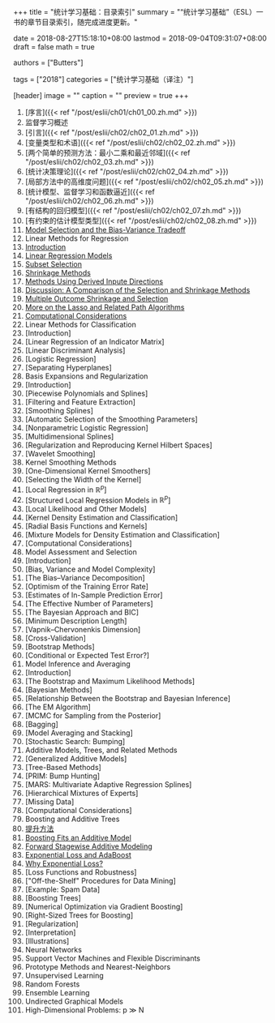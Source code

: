 +++
title = "统计学习基础：目录索引"
summary = "“统计学习基础”（ESL）一书的章节目录索引，随完成进度更新。"

date = 2018-08-27T15:18:10+08:00
lastmod = 2018-09-04T09:31:07+08:00
draft = false
math = true

authors = ["Butters"]

tags = ["2018"]
categories = ["统计学习基础（译注）"]

[header]
image = ""
caption = ""
preview = true
+++

1. [序言]({{< ref "/post/eslii/ch01/ch01_00.zh.md" >}})
2. 监督学习概述
  1. [引言]({{< ref "/post/eslii/ch02/ch02_01.zh.md" >}})
  2. [变量类型和术语]({{< ref "/post/eslii/ch02/ch02_02.zh.md" >}})
  3. [两个简单的预测方法：最小二乘和最近邻域]({{< ref "/post/eslii/ch02/ch02_03.zh.md" >}})
  4. [统计决策理论]({{< ref "/post/eslii/ch02/ch02_04.zh.md" >}})
  5. [局部方法中的高维度问题]({{< ref "/post/eslii/ch02/ch02_05.zh.md" >}})
  6. [统计模型、监督学习和函数逼近]({{< ref "/post/eslii/ch02/ch02_06.zh.md" >}})
  7. [有结构的回归模型]({{< ref "/post/eslii/ch02/ch02_07.zh.md" >}})
  8. [有约束的估计模型类型]({{< ref "/post/eslii/ch02/ch02_08.zh.md" >}})
  9.  [Model Selection and the Bias-Variance Tradeoff]()
3. Linear Methods for Regression
  1. [Introduction]()
  2. [Linear Regression Models]()
  3. [Subset Selection]()
  4. [Shrinkage Methods]()
  5. [Methods Using Derived Inpute Directions]()
  6. [Discussion: A Comparison of the Selection
and Shrinkage Methods]()
  7. [Multiple Outcome Shrinkage and Selection]()
  8. [More on the Lasso and Related Path Algorithms]()
  9. [Computational Considerations]()
4. Linear Methods for Classification
  1. [Introduction]
  2. [Linear Regression of an Indicator Matrix]
  3. [Linear Discriminant Analysis]
  4. [Logistic Regression]
  5. [Separating Hyperplanes]
5. Basis Expansions and Regularization
  1. [Introduction]
  2. [Piecewise Polynomials and Splines]
  3. [Filtering and Feature Extraction]
  4. [Smoothing Splines]
  5. [Automatic Selection of the Smoothing Parameters]
  6. [Nonparametric Logistic Regression]
  7. [Multidimensional Splines]
  8. [Regularization and Reproducing Kernel Hilbert Spaces]
  9. [Wavelet Smoothing]
6. Kernel Smoothing Methods
  1. [One-Dimensional Kernel Smoothers]
  2. [Selecting the Width of the Kernel]
  3. [Local Regression in $\mathbb{R}^p$]
  4. [Structured Local Regression Models in $\mathbb{R}^p$]
  5. [Local Likelihood and Other Models]
  6. [Kernel Density Estimation and Classification]
  7. [Radial Basis Functions and Kernels]
  8. [Mixture Models for Density Estimation and Classification]
  9. [Computational Considerations]
7. Model Assessment and Selection
  1. [Introduction]
  2. [Bias, Variance and Model Complexity]
  3. [The Bias–Variance Decomposition]
  4. [Optimism of the Training Error Rate]
  5. [Estimates of In-Sample Prediction Error]
  6. [The Effective Number of Parameters]
  7. [The Bayesian Approach and BIC]
  8. [Minimum Description Length]
  9. [Vapnik–Chervonenkis Dimension]
  10. [Cross-Validation]
  11. [Bootstrap Methods]
  12. [Conditional or Expected Test Error?]
8. Model Inference and Averaging
  1. [Introduction]
  2. [The Bootstrap and Maximum Likelihood Methods]
  3. [Bayesian Methods]
  4. [Relationship Between the Bootstrap and Bayesian Inference]
  5. [The EM Algorithm]
  6. [MCMC for Sampling from the Posterior]
  7. [Bagging]
  8. [Model Averaging and Stacking]
  9. [Stochastic Search: Bumping]
9. Additive Models, Trees, and Related Methods
  1. [Generalized Additive Models]
  2. [Tree-Based Methods]
  3. [PRIM: Bump Hunting]
  4. [MARS: Multivariate Adaptive Regression Splines]
  5. [Hierarchical Mixtures of Experts]
  6. [Missing Data]
  7. [Computational Considerations]
10. Boosting and Additive Trees
  1. [提升方法]()
  2. [Boosting Fits an Additive Model]()
  3. [Forward Stagewise Additive Modeling]()
  4. [Exponential Loss and AdaBoost]()
  5. [Why Exponential Loss?]()
  6. [Loss Functions and Robustness]
  7. ["Off-the-Shelf" Procedures for Data Mining]
  8. [Example: Spam Data]
  9. [Boosting Trees]
  10. [Numerical Optimization via Gradient Boosting]
  11. [Right-Sized Trees for Boosting]
  12. [Regularization]
  13. [Interpretation]
  14. [Illustrations]
11. Neural Networks
12. Support Vector Machines and Flexible Discriminants
13. Prototype Methods and Nearest-Neighbors
14. Unsupervised Learning
15. Random Forests
16. Ensemble Learning
17. Undirected Graphical Models
18. High-Dimensional Problems: p ≫ N
